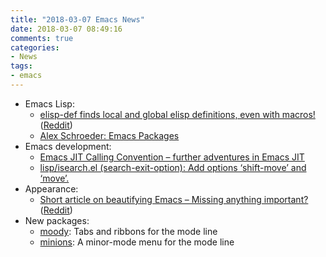 ```yaml
---
title: "2018-03-07 Emacs News"
date: 2018-03-07 08:49:16
comments: true
categories:
- News
tags:
- emacs
---
```


* Emacs Lisp:
  * [elisp-def finds local and global elisp definitions, even with macros!](https://github.com/Wilfred/elisp-def)([Reddit](https://reddit.com/r/emacs/comments/81cucg/elispdef_finds_local_and_global_elisp_definitions/))
  * [Alex Schroeder: Emacs Packages](https://alexschroeder.ch/wiki/2018-02-27_Emacs_Packages)
* Emacs development:
  * [Emacs JIT Calling Convention – further adventures in Emacs JIT](http://tromey.com/blog/?p=999)
  * [lisp/isearch.el (search-exit-option): Add options ‘shift-move’ and ‘move’.](http://git.savannah.gnu.org/cgit/emacs.git/commit/etc/NEWS?id=90ca83d4bf17a334902321e93fa89ccb1f4a5a4e)
* Appearance:
  * [Short article on beautifying Emacs – Missing anything important?](https://muto.ca/beautifying-emacs.html)([Reddit](https://reddit.com/r/emacs/comments/811nce/short_article_on_beautifying_emacs_missing/))
* New packages:
  * [moody](https://github.com/tarsius/moody): Tabs and ribbons for the mode line
  * [minions](https://github.com/tarsius/minions): A minor-mode menu for the mode line
